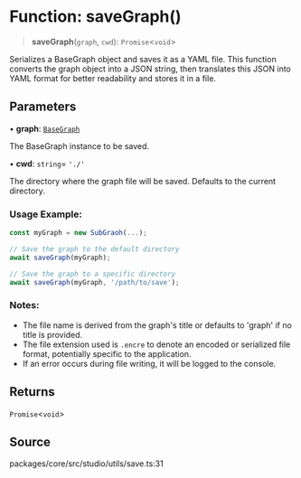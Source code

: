 # Function: saveGraph()

> **saveGraph**(`graph`, `cwd`): `Promise`\<`void`\>

Serializes a BaseGraph object and saves it as a YAML file. This function
converts the graph object into a JSON string, then translates this JSON
into YAML format for better readability and stores it in a file.

## Parameters

• **graph**: [`BaseGraph`](../../../graph/classes/BaseGraph.md)

The BaseGraph instance to be saved.

• **cwd**: `string`= `'./'`

The directory where the graph file will be saved. Defaults to the current directory.

### Usage Example:
```typescript
const myGraph = new SubGraoh(...);

// Save the graph to the default directory
await saveGraph(myGraph);

// Save the graph to a specific directory
await saveGraph(myGraph, '/path/to/save');
```

### Notes:
- The file name is derived from the graph's title or defaults to 'graph' if no title is provided.
- The file extension used is `.encre` to denote an encoded or serialized file format, potentially specific to the application.
- If an error occurs during file writing, it will be logged to the console.

## Returns

`Promise`\<`void`\>

## Source

packages/core/src/studio/utils/save.ts:31
